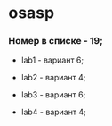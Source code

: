 # osasp
### Номер в списке - 19;

 - lab1 - вариант 6;

 - lab2 - вариант 4;

 - lab3 - вариант 6;

 - lab4 - вариант 4;
